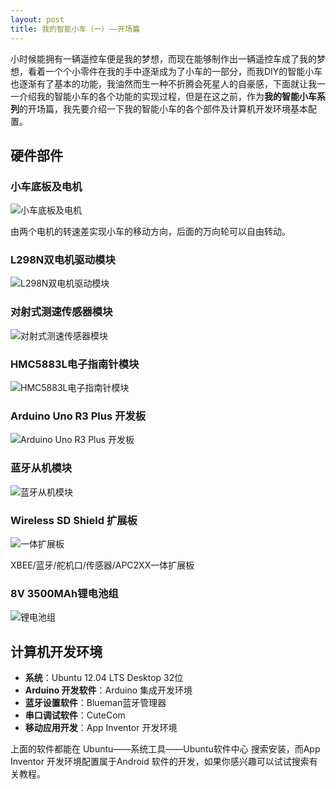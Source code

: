 ```yaml
---
layout: post
title: 我的智能小车（一）——开场篇
---
```


小时候能拥有一辆遥控车便是我的梦想，而现在能够制作出一辆遥控车成了我的梦想，看着一个个小零件在我的手中逐渐成为了小车的一部分，而我DIY的智能小车也逐渐有了基本的功能，我油然而生一种不折腾会死星人的自豪感，下面就让我一一介绍我的智能小车的各个功能的实现过程，但是在这之前，作为**我的智能小车系列**的开场篇，我先要介绍一下我的智能小车的各个部件及计算机开发环境基本配置。

## 硬件部件

### 小车底板及电机

![小车底板及电机](https://f002.backblazeb2.com/file/as-cdn/blog/%E5%B0%8F%E8%BD%A6%E5%BA%95%E6%9D%BF%E5%8F%8A%E7%94%B5%E6%9C%BA.jpg)

由两个电机的转速差实现小车的移动方向，后面的万向轮可以自由转动。

### L298N双电机驱动模块

![L298N双电机驱动模块](https://f002.backblazeb2.com/file/as-cdn/blog/L298N%E5%8F%8C%E7%94%B5%E6%9C%BA%E9%A9%B1%E5%8A%A8%E6%A8%A1%E5%9D%97.jpg)

### 对射式测速传感器模块

![对射式测速传感器模块](https://f002.backblazeb2.com/file/as-cdn/blog/%E5%AF%B9%E5%B0%84%E5%BC%8F%E6%B5%8B%E9%80%9F%E4%BC%A0%E6%84%9F%E5%99%A8%E6%A8%A1%E5%9D%97.jpg)

### HMC5883L电子指南针模块

![HMC5883L电子指南针模块](https://f002.backblazeb2.com/file/as-cdn/blog/HMC5883L%E7%94%B5%E5%AD%90%E6%8C%87%E5%8D%97%E9%92%88%E6%A8%A1%E5%9D%97.jpg)

### Arduino Uno R3 Plus 开发板

![Arduino Uno R3 Plus 开发板](https://f002.backblazeb2.com/file/as-cdn/blog/Arduino%20Uno%20R3%20Plus%20%E5%BC%80%E5%8F%91%E6%9D%BF.jpg)

### 蓝牙从机模块

![蓝牙从机模块](https://f002.backblazeb2.com/file/as-cdn/blog/%E8%93%9D%E7%89%99%E4%BB%8E%E6%9C%BA%E6%A8%A1%E5%9D%97.jpg)

### Wireless SD Shield 扩展板

![一体扩展板](https://f002.backblazeb2.com/file/as-cdn/blog/%E4%B8%80%E4%BD%93%E6%89%A9%E5%B1%95%E6%9D%BF.jpg)

XBEE/蓝牙/舵机口/传感器/APC2XX一体扩展板

### 8V 3500MAh锂电池组

![锂电池组](https://f002.backblazeb2.com/file/as-cdn/blog/%E9%94%82%E7%94%B5%E6%B1%A0%E7%BB%84.jpg)

## 计算机开发环境

* **系统**：Ubuntu 12.04 LTS Desktop 32位
* **Arduino 开发软件**：Arduino 集成开发环境
* **蓝牙设置软件**：Blueman蓝牙管理器
* **串口调试软件**：CuteCom
* **移动应用开发**：App Inventor 开发环境

上面的软件都能在 Ubuntu——系统工具——Ubuntu软件中心 搜索安装，而App Inventor 开发环境配置属于Android 软件的开发，如果你感兴趣可以试试搜索有关教程。
